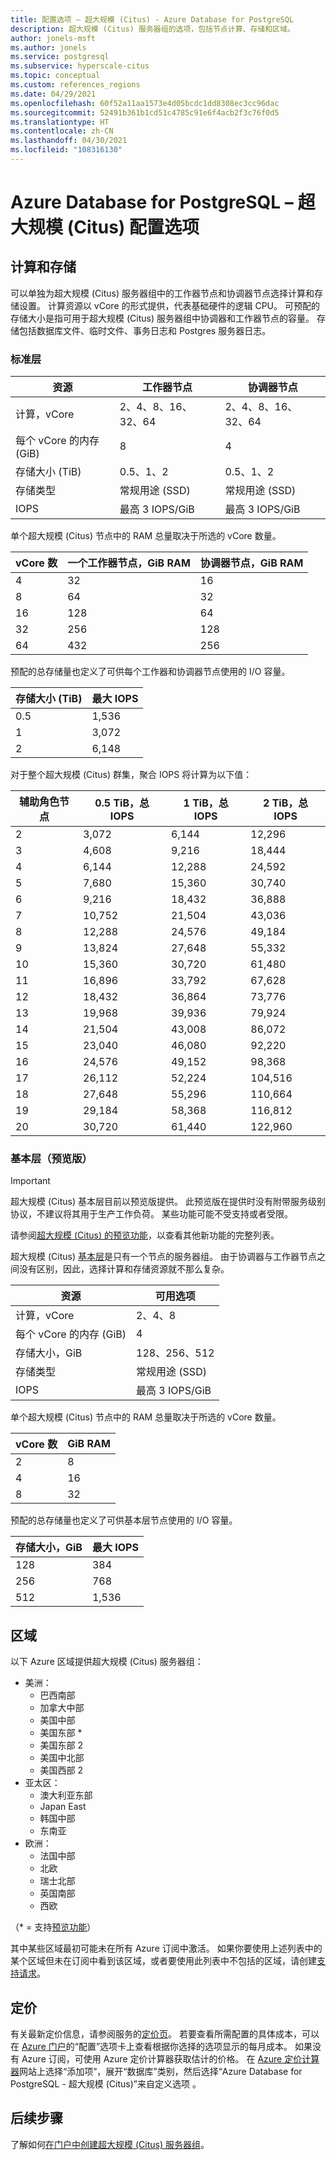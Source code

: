 ```yaml
---
title: 配置选项 – 超大规模 (Citus) - Azure Database for PostgreSQL
description: 超大规模 (Citus) 服务器组的选项，包括节点计算、存储和区域。
author: jonels-msft
ms.author: jonels
ms.service: postgresql
ms.subservice: hyperscale-citus
ms.topic: conceptual
ms.custom: references_regions
ms.date: 04/29/2021
ms.openlocfilehash: 60f52a11aa1573e4d05bcdc1dd8308ec3cc96dac
ms.sourcegitcommit: 52491b361b1cd51c4785c91e6f4acb2f3c76f0d5
ms.translationtype: HT
ms.contentlocale: zh-CN
ms.lasthandoff: 04/30/2021
ms.locfileid: "108316130"
---
```

# <a name="azure-database-for-postgresql--hyperscale-citus-configuration-options"></a>Azure Database for PostgreSQL – 超大规模 (Citus) 配置选项

## <a name="compute-and-storage"></a>计算和存储
 
可以单独为超大规模 (Citus) 服务器组中的工作器节点和协调器节点选择计算和存储设置。  计算资源以 vCore 的形式提供，代表基础硬件的逻辑 CPU。 可预配的存储大小是指可用于超大规模 (Citus) 服务器组中协调器和工作器节点的容量。 存储包括数据库文件、临时文件、事务日志和 Postgres 服务器日志。

### <a name="standard-tier"></a>标准层
 
| 资源              | 工作器节点           | 协调器节点      |
|-----------------------|-----------------------|-----------------------|
| 计算，vCore       | 2、4、8、16、32、64      | 2、4、8、16、32、64      |
| 每个 vCore 的内存 (GiB) | 8                     | 4                     |
| 存储大小 (TiB)     | 0.5、1、2             | 0.5、1、2             |
| 存储类型          | 常规用途 (SSD) | 常规用途 (SSD) |
| IOPS                  | 最高 3 IOPS/GiB      | 最高 3 IOPS/GiB      |

单个超大规模 (Citus) 节点中的 RAM 总量取决于所选的 vCore 数量。

| vCore 数 | 一个工作器节点，GiB RAM | 协调器节点，GiB RAM |
|--------|--------------------------|---------------------------|
| 4      | 32                       | 16                        |
| 8      | 64                       | 32                        |
| 16     | 128                      | 64                        |
| 32     | 256                      | 128                       |
| 64     | 432                      | 256                       |

预配的总存储量也定义了可供每个工作器和协调器节点使用的 I/O 容量。

| 存储大小 (TiB) | 最大 IOPS |
|-------------------|--------------|
| 0.5               | 1,536        |
| 1                 | 3,072        |
| 2                 | 6,148        |

对于整个超大规模 (Citus) 群集，聚合 IOPS 将计算为以下值：

| 辅助角色节点 | 0.5 TiB，总 IOPS | 1 TiB，总 IOPS | 2 TiB，总 IOPS |
|--------------|---------------------|-------------------|-------------------|
| 2            | 3,072               | 6,144             | 12,296            |
| 3            | 4,608               | 9,216             | 18,444            |
| 4            | 6,144               | 12,288            | 24,592            |
| 5            | 7,680               | 15,360            | 30,740            |
| 6            | 9,216               | 18,432            | 36,888            |
| 7            | 10,752              | 21,504            | 43,036            |
| 8            | 12,288              | 24,576            | 49,184            |
| 9            | 13,824              | 27,648            | 55,332            |
| 10           | 15,360              | 30,720            | 61,480            |
| 11           | 16,896              | 33,792            | 67,628            |
| 12           | 18,432              | 36,864            | 73,776            |
| 13           | 19,968              | 39,936            | 79,924            |
| 14           | 21,504              | 43,008            | 86,072            |
| 15           | 23,040              | 46,080            | 92,220            |
| 16           | 24,576              | 49,152            | 98,368            |
| 17           | 26,112              | 52,224            | 104,516           |
| 18           | 27,648              | 55,296            | 110,664           |
| 19           | 29,184              | 58,368            | 116,812           |
| 20           | 30,720              | 61,440            | 122,960           |

### <a name="basic-tier-preview"></a>基本层（预览版）

> [!IMPORTANT]
> 超大规模 (Citus) 基本层目前以预览版提供。  此预览版在提供时没有附带服务级别协议，不建议将其用于生产工作负荷。 某些功能可能不受支持或者受限。
>
> 请参阅[超大规模 (Citus) 的预览功能](hyperscale-preview-features.md)，以查看其他新功能的完整列表。

超大规模 (Citus) [基本层](concepts-hyperscale-tiers.md)是只有一个节点的服务器组。  由于协调器与工作器节点之间没有区别，因此，选择计算和存储资源就不那么复杂。

| 资源              | 可用选项     |
|-----------------------|-----------------------|
| 计算，vCore       | 2、4、8               |
| 每个 vCore 的内存 (GiB) | 4                     |
| 存储大小，GiB     | 128、256、512         |
| 存储类型          | 常规用途 (SSD) |
| IOPS                  | 最高 3 IOPS/GiB      |

单个超大规模 (Citus) 节点中的 RAM 总量取决于所选的 vCore 数量。

| vCore 数 | GiB RAM |
|--------|---------|
| 2      | 8       |
| 4      | 16      |
| 8      | 32      |

预配的总存储量也定义了可供基本层节点使用的 I/O 容量。

| 存储大小，GiB | 最大 IOPS |
|-------------------|--------------|
| 128               | 384          |
| 256               | 768          |
| 512               | 1,536        |

## <a name="regions"></a>区域
以下 Azure 区域提供超大规模 (Citus) 服务器组：

* 美洲：
    * 巴西南部
    * 加拿大中部
    * 美国中部
    * 美国东部 *
    * 美国东部 2
    * 美国中北部
    * 美国西部 2
* 亚太区：
    * 澳大利亚东部
    * Japan East
    * 韩国中部
    * 东南亚
* 欧洲：
    * 法国中部
    * 北欧
    * 瑞士北部
    * 英国南部
    * 西欧

（\* = 支持[预览功能](hyperscale-preview-features.md)）

其中某些区域最初可能未在所有 Azure 订阅中激活。 如果你要使用上述列表中的某个区域但未在订阅中看到该区域，或者要使用此列表中不包括的区域，请创建[支持请求](https://portal.azure.com/#blade/Microsoft_Azure_Support/HelpAndSupportBlade/newsupportrequest)。

## <a name="pricing"></a>定价
有关最新定价信息，请参阅服务的[定价页](https://azure.microsoft.com/pricing/details/postgresql/)。
若要查看所需配置的具体成本，可以在 [Azure 门户](https://portal.azure.com/#create/Microsoft.PostgreSQLServer)的“配置”选项卡上查看根据你选择的选项显示的每月成本。 如果没有 Azure 订阅，可使用 Azure 定价计算器获取估计的价格。 在 [Azure 定价计算器](https://azure.microsoft.com/pricing/calculator/)网站上选择“添加项”，展开“数据库”类别，然后选择“Azure Database for PostgreSQL - 超大规模 (Citus)”来自定义选项  。
 
## <a name="next-steps"></a>后续步骤
了解如何[在门户中创建超大规模 (Citus) 服务器组](quickstart-create-hyperscale-portal.md)。
